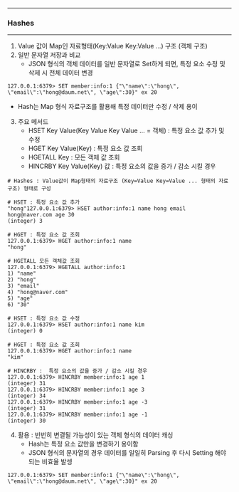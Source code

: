 -----
### Hashes
-----
1. Value 값이 Map인 자료형태(Key:Value Key:Value ...) 구조 (객체 구조)
2. 일반 문자열 저장과 비교
   - JSON 형식의 객체 데이터를 일반 문자열로 Set하게 되면, 특정 요소 수정 및 삭제 시 전체 데이터 변경
```
127.0.0.1:6379> SET member:info:1 {"\"name\":\"hong\", \"email\":\"hong@daum.net\", \"age\":30}" ex 20
```

   - Hash는 Map 형식 자료구조를 활용해 특정 데이터만 수정 / 삭제 용이

3. 주요 메서드
   - HSET Key Value(Key Value Key Value ...  = 객체) : 특정 요소 값 추가 및 수정
   - HGET Key Value(Key) : 특정 요소 값 조회 
   - HGETALL Key : 모든 객체 값 조회
   - HINCRBY Key Value(Key) 값 : 특정 요소의 값을 증가 / 감소 시킬 경우
```
# Hashes : Value값이 Map형태의 자료구조 (Key=Value Key=Value ... 형태의 자료구조) 형태로 구성

# HSET : 특정 요소 값 추가
"hong"127.0.0.1:6379> HSET author:info:1 name hong email hong@naver.com age 30
(integer) 3

# HGET : 특정 요소 값 조회 
127.0.0.1:6379> HGET author:info:1 name
"hong"

# HGETALL 모든 객체값 조회
127.0.0.1:6379> HGETALL author:info:1
1) "name"
2) "hong"
3) "email"
4) "hong@naver.com"
5) "age"
6) "30"

# HSET : 특정 요소 값 수정
127.0.0.1:6379> HSET author:info:1 name kim
(integer) 0

# HGET : 특정 요소 값 조회 
127.0.0.1:6379> HGET author:info:1 name
"kim"

# HINCRBY :  특정 요소의 값을 증가 / 감소 시킬 경우
127.0.0.1:6379> HINCRBY member:info:1 age 1
(integer) 31
127.0.0.1:6379> HINCRBY member:info:1 age 3
(integer) 34
127.0.0.1:6379> HINCRBY member:info:1 age -3
(integer) 31
127.0.0.1:6379> HINCRBY member:info:1 age -1
(integer) 30
```

4. 활용 : 빈번히 변결될 가능성이 있는 객체 형식의 데이터 캐싱
   - Hash는 특정 요소 값만을 변경하기 용이함
   - JSON 형식의 문자열의 경우 데이터를 일일히 Parsing 후 다시 Setting 해야되는 비효율 발셍
```
127.0.0.1:6379> SET member:info:1 {"\"name\":\"hong\", \"email\":\"hong@daum.net\", \"age\":30}" ex 20
```
